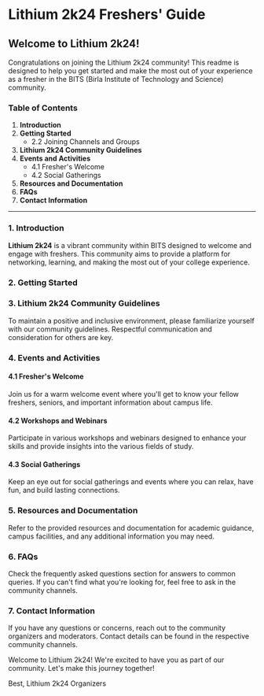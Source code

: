 # Lithium 2k24 Freshers' Guide

## Welcome to Lithium 2k24!

Congratulations on joining the Lithium 2k24 community! This readme is designed to help you get started and make the most out of your experience as a fresher in the BITS (Birla Institute of Technology and Science) community.

### Table of Contents

1. **Introduction**
2. **Getting Started**
    - 2.2 Joining Channels and Groups
3. **Lithium 2k24 Community Guidelines**
4. **Events and Activities**
    - 4.1 Fresher's Welcome
    - 4.2 Social Gatherings
5. **Resources and Documentation**
6. **FAQs**
7. **Contact Information**

---

### 1. Introduction

**Lithium 2k24** is a vibrant community within BITS designed to welcome and engage with freshers. This community aims to provide a platform for networking, learning, and making the most out of your college experience.

### 2. Getting Started


### 3. Lithium 2k24 Community Guidelines

To maintain a positive and inclusive environment, please familiarize yourself with our community guidelines. Respectful communication and consideration for others are key.

### 4. Events and Activities

#### 4.1 Fresher's Welcome

Join us for a warm welcome event where you'll get to know your fellow freshers, seniors, and important information about campus life.

#### 4.2 Workshops and Webinars

Participate in various workshops and webinars designed to enhance your skills and provide insights into the various fields of study.

#### 4.3 Social Gatherings

Keep an eye out for social gatherings and events where you can relax, have fun, and build lasting connections.

### 5. Resources and Documentation

Refer to the provided resources and documentation for academic guidance, campus facilities, and any additional information you may need.

### 6. FAQs

Check the frequently asked questions section for answers to common queries. If you can't find what you're looking for, feel free to ask in the community channels.

### 7. Contact Information

If you have any questions or concerns, reach out to the community organizers and moderators. Contact details can be found in the respective community channels.

Welcome to Lithium 2k24! We're excited to have you as part of our community. Let's make this journey together!

Best,
Lithium 2k24 Organizers
